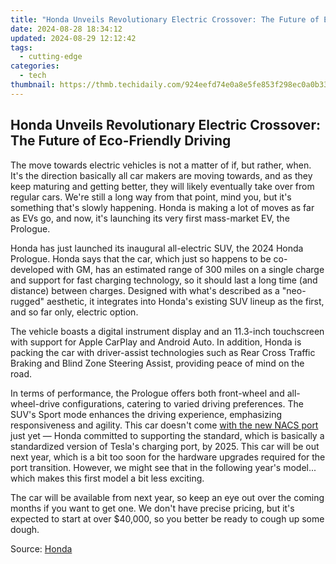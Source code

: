 ```yaml
---
title: "Honda Unveils Revolutionary Electric Crossover: The Future of Eco-Friendly Driving"
date: 2024-08-28 18:34:12
updated: 2024-08-29 12:12:42
tags:
  - cutting-edge
categories:
  - tech
thumbnail: https://thmb.techidaily.com/924eefd74e0a8e5fe853f298ec0a0b33bfecd9ce28f70a0090979c17f5a4bfa6.jpg
---
```


## Honda Unveils Revolutionary Electric Crossover: The Future of Eco-Friendly Driving

The move towards electric vehicles is not a matter of if, but rather, when. It's the direction basically all car makers are moving towards, and as they keep maturing and getting better, they will likely eventually take over from regular cars. We're still a long way from that point, mind you, but it's something that's slowly happening. Honda is making a lot of moves as far as EVs go, and now, it's launching its very first mass-market EV, the Prologue.

 Honda has just launched its inaugural all-electric SUV, the 2024 Honda Prologue. Honda says that the car, which just so happens to be co-developed with GM, has an estimated range of 300 miles on a single charge and support for fast charging technology, so it should last a long time (and distance) between charges. Designed with what's described as a "neo-rugged" aesthetic, it integrates into Honda's existing SUV lineup as the first, and so far only, electric option.

 The vehicle boasts a digital instrument display and an 11.3-inch touchscreen with support for Apple CarPlay and Android Auto. In addition, Honda is packing the car with driver-assist technologies such as Rear Cross Traffic Braking and Blind Zone Steering Assist, providing peace of mind on the road.

 In terms of performance, the Prologue offers both front-wheel and all-wheel-drive configurations, catering to varied driving preferences. The SUV's Sport mode enhances the driving experience, emphasizing responsiveness and agility. This car doesn't come [with the new NACS port](https://android-location.techidaily.com/in-2024-9-best-free-android-monitoring-apps-to-monitor-phone-remotely-for-your-honor-90-pro-drfone-by-drfone-virtual/) just yet — Honda committed to supporting the standard, which is basically a standardized version of Tesla's charging port, by 2025\. This car will be out next year, which is a bit too soon for the hardware upgrades required for the port transition. However, we might see that in the following year's model... which makes this first model a bit less exciting.

 The car will be available from next year, so keep an eye out over the coming months if you want to get one. We don't have precise pricing, but it's expected to start at over $40,000, so you better be ready to cough up some dough.

 Source: [Honda](https://hondanews.com/en-US/honda-automobiles/releases/stylish-sporty-spacious-and-all-electric-honda-prologue-suv-available-early-next-year-with-anticipated-epa-range-rating-of-300-miles)

<ins class="adsbygoogle"
     style="display:block"
     data-ad-format="autorelaxed"
     data-ad-client="ca-pub-7571918770474297"
     data-ad-slot="1223367746"></ins>



<ins class="adsbygoogle"
     style="display:block"
     data-ad-client="ca-pub-7571918770474297"
     data-ad-slot="8358498916"
     data-ad-format="auto"
     data-full-width-responsive="true"></ins>
